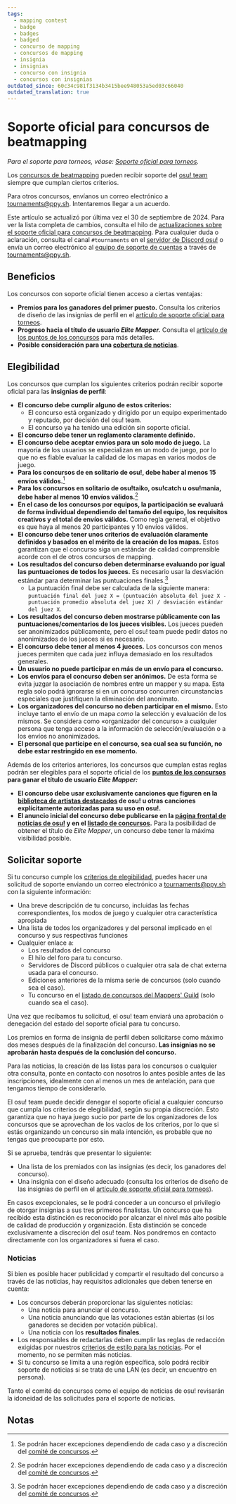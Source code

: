 ```yaml
---
tags:
  - mapping contest
  - badge
  - badges
  - badged
  - concurso de mapping
  - concursos de mapping
  - insignia
  - insignias
  - concurso con insignia
  - concursos con insignias
outdated_since: 60c34c981f3134b3415bee948053a5ed03c66040
outdated_translation: true
---
```


# Soporte oficial para concursos de beatmapping

*Para el soporte para torneos, véase: [Soporte oficial para torneos](/wiki/Tournaments/Official_support).*

Los [concursos de beatmapping](/wiki/Contests) pueden recibir soporte del [osu! team](/wiki/People/osu!_team) siempre que cumplan ciertos criterios.

Para otros concursos, envíanos un correo electrónico a [tournaments@ppy.sh](mailto:tournaments@ppy.sh). Intentaremos llegar a un acuerdo.

Este artículo se actualizó por última vez el 30 de septiembre de 2024. Para ver la lista completa de cambios, consulta el hilo de [actualizaciones sobre el soporte oficial para concursos de beatmapping](https://osu.ppy.sh/community/forums/topics/1907886). Para cualquier duda o aclaración, consulta el canal `#tournaments` en el [servidor de Discord osu!](https://discord.com/invite/ppy) o envía un correo electrónico al [equipo de soporte de cuentas](/wiki/People/Account_support_team) a través de [tournaments@ppy.sh](mailto:tournaments@ppy.sh).

## Beneficios

Los concursos con soporte oficial tienen acceso a ciertas ventajas:

- **Premios para los ganadores del primer puesto.** Consulta los criterios de diseño de las insignias de perfil en el [artículo de soporte oficial para torneos](/wiki/Tournaments/Official_support#insignias-de-perfil).
- **Progreso hacia el título de usuario *Elite Mapper.*** Consulta el [artículo de los puntos de los concursos](/wiki/Contests/Contest_points) para más detalles.
- **Posible consideración para una [cobertura de noticias](#noticias)**.

## Elegibilidad

Los concursos que cumplan los siguientes criterios podrán recibir soporte oficial para las **insignias de perfil**:

- **El concurso debe cumplir alguno de estos criterios:**
  - El concurso está organizado y dirigido por un equipo experimentado y reputado, por decisión del osu! team.
  - El concurso ya ha tenido una edición sin soporte oficial.
- **El concurso debe tener un reglamento claramente definido.**
- **El concurso debe aceptar envíos para un solo modo de juego.** La mayoría de los usuarios se especializan en un modo de juego, por lo que no es fiable evaluar la calidad de los mapas en varios modos de juego.
- **Para los concursos de en solitario de osu!, debe haber al menos 15 envíos válidos.**[^exception-note]
- **Para los concursos en solitario de osu!taiko, osu!catch u osu!mania, debe haber al menos 10 envíos válidos.**[^exception-note]
- **En el caso de los concursos por equipos, la participación se evaluará de forma individual dependiendo del tamaño del equipo, los requisitos creativos y el total de envíos válidos.** Como regla general, el objetivo es que haya al menos 20 participantes y 10 envíos válidos.
- **El concurso debe tener unos criterios de evaluación claramente definidos y basados en el mérito de la creación de los mapas.** Estos garantizan que el concurso siga un estándar de calidad comprensible acorde con el de otros concursos de mapping.
- **Los resultados del concurso deben determinarse evaluando por igual las puntuaciones de todos los jueces.** Es necesario usar la desviación estándar para determinar las puntuaciones finales.[^exception-note]
  - La puntuación final debe ser calculada de la siguiente manera: `puntuación final del juez X = (puntuación absoluta del juez X - puntuación promedio absoluta del juez X) / desviación estándar del juez X`.
- **Los resultados del concurso deben mostrarse públicamente con las puntuaciones/comentarios de los jueces visibles.** Los jueces pueden ser anonimizados públicamente, pero el osu! team puede pedir datos no anonimizados de los jueces si es necesario.
- **El concurso debe tener al menos 4 jueces.** Los concursos con menos jueces permiten que cada juez influya demasiado en los resultados generales.
- **Un usuario no puede participar en más de un envío para el concurso.**
- **Los envíos para el concurso deben ser anónimos.** De esta forma se evita juzgar la asociación de nombres entre un mapper y su mapa. Esta regla solo podrá ignorarse si en un concurso concurren circunstancias especiales que justifiquen la eliminación del anonimato.
- **Los organizadores del concurso no deben participar en el mismo.** Esto incluye tanto el envío de un mapa *como* la selección y evaluación de los mismos. Se considera como «organizador del concurso» a cualquier persona que tenga acceso a la información de selección/evaluación o a los envíos no anonimizados.
- **El personal que participe en el concurso, sea cual sea su función, no debe estar restringido en ese momento.**

Además de los criterios anteriores, los concursos que cumplan estas reglas podrán ser elegibles para el soporte oficial de los **[puntos de los concursos](/wiki/Contests/Contest_points) para ganar el título de usuario *Elite Mapper:***

- **El concurso debe usar exclusivamente canciones que figuren en la [biblioteca de artistas destacados](https://osu.ppy.sh/beatmaps/artists) de osu! u otras canciones explícitamente autorizadas para su uso en osu!.**
- **El anuncio inicial del concurso debe publicarse en la [página frontal de noticias de osu!](https://osu.ppy.sh/home/news) y en el [listado de concursos](https://osu.ppy.sh/community/contests).** Para la posibilidad de obtener el título de *Elite Mapper*, un concurso debe tener la máxima visibilidad posible.

## Solicitar soporte

Si tu concurso cumple los [criterios de elegibilidad](#elegibilidad), puedes hacer una solicitud de soporte enviando un correo electrónico a [tournaments@ppy.sh](mailto:tournaments@ppy.sh) con la siguiente información:

- Una breve descripción de tu concurso, incluidas las fechas correspondientes, los modos de juego y cualquier otra característica apropiada
- Una lista de todos los organizadores y del personal implicado en el concurso y sus respectivas funciones
- Cualquier enlace a:
  - Los resultados del concurso
  - El hilo del foro para tu concurso.
  - Servidores de Discord públicos o cualquier otra sala de chat externa usada para el concurso.
  - Ediciones anteriores de la misma serie de concursos (solo cuando sea el caso).
  - Tu concurso en el [listado de concursos del Mappers' Guild](https://mappersguild.com/contests/listing) (solo cuando sea el caso).

Una vez que recibamos tu solicitud, el osu! team enviará una aprobación o denegación del estado del soporte oficial para tu concurso.

Los premios en forma de insignia de perfil deben solicitarse como máximo dos meses después de la finalización del concurso. **Las insignias no se aprobarán hasta después de la conclusión del concurso.**

Para las noticias, la creación de las listas para los concursos o cualquier otra consulta, ponte en contacto con nosotros lo antes posible antes de las inscripciones, idealmente con al menos un mes de antelación, para que tengamos tiempo de considerarlo.

El osu! team puede decidir denegar el soporte oficial a cualquier concurso que cumpla los criterios de elegibilidad, según su propia discreción. Esto garantiza que no haya juego sucio por parte de los organizadores de los concursos que se aprovechan de los vacíos de los criterios, por lo que si estás organizando un concurso sin mala intención, es probable que no tengas que preocuparte por esto.

Si se aprueba, tendrás que presentar lo siguiente:

- Una lista de los premiados con las insignias (es decir, los ganadores del concurso).
- Una insignia con el diseño adecuado (consulta los criterios de diseño de las insignias de perfil en el [artículo de soporte oficial para torneos](/wiki/Tournaments/Official_support#insignias-de-perfil)).

En casos excepcionales, se le podrá conceder a un concurso el privilegio de otorgar insignias a sus tres primeros finalistas. Un concurso que ha recibido esta distinción es reconocido por alcanzar el nivel más alto posible de calidad de producción y organización. Esta distinción se concede exclusivamente a discreción del osu! team. Nos pondremos en contacto directamente con los organizadores si fuera el caso.

### Noticias

Si bien es posible hacer publicidad y compartir el resultado del concurso a través de las noticias, hay requisitos adicionales que deben tenerse en cuenta:

- Los concursos deberán proporcionar las siguientes noticias:
  - Una noticia para anunciar el concurso.
  - Una noticia anunciando que las votaciones están abiertas (si los ganadores se deciden por votación pública).
  - Una noticia con los **resultados finales**.
- Los responsables de redactarlas deben cumplir las reglas de redacción exigidas por nuestros [criterios de estilo para las noticias](/wiki/News_styling_criteria). Por el momento, no se permiten más noticias.
- Si tu concurso se limita a una región específica, solo podrá recibir soporte de noticias si se trata de una LAN (es decir, un encuentro en persona).

Tanto el comité de concursos como el equipo de noticias de osu! revisarán la idoneidad de las solicitudes para el soporte de noticias.

## Notas

[^exception-note]: Se podrán hacer excepciones dependiendo de cada caso y a discreción del [comité de concursos](/wiki/People/Tournament_Committee#comité-de-concursos).

